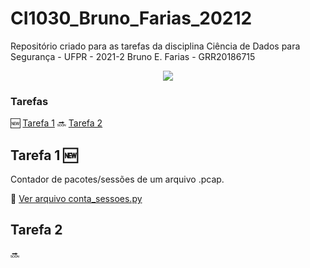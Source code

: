 # CI1030_Bruno_Farias_20212
Repositório criado para as tarefas da disciplina Ciência de Dados para Segurança - UFPR - 2021-2
Bruno E. Farias - GRR20186715

<p align="center">
<img src="http://img.shields.io/static/v1?label=STATUS&message=EM%20DESENVOLVIMENTO&color=GREEN&style=for-the-badge"/>
</p>

### Tarefas
:new: [Tarefa 1](#tarefa-1)
:soon: [Tarefa 2](#tarefa-2)


## Tarefa 1 :new:
Contador de pacotes/sessões de um arquivo .pcap.

:mag_right: [Ver arquivo conta_sessoes.py](conta_sessoes.py)

## Tarefa 2
:soon:


